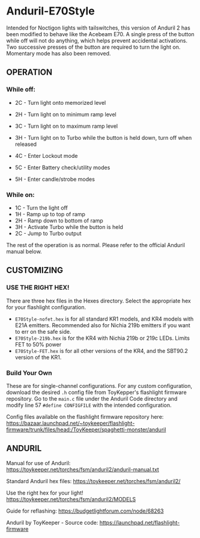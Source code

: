 # Anduril-E70Style

Intended for Noctigon lights with tailswitches, this version of Anduril 2 has been modified to behave like the Acebeam E70. A single press of the button while off will not do anything, which helps prevent accidental activations. Two successive presses of the button are required to turn the light on. Momentary mode has also been removed.

## OPERATION

### While off:
- 2C - Turn light onto memorized level
- 2H - Turn light on to minimum ramp level
- 3C - Turn light on to maximum ramp level
- 3H - Turn light on to Turbo while the button is held down, turn off when released

- 4C - Enter Lockout mode
- 5C - Enter Battery check/utility modes
- 5H - Enter candle/strobe modes

### While on:
- 1C - Turn the light off
- 1H - Ramp up to top of ramp
- 2H - Ramp down to bottom of ramp
- 3H - Activate Turbo while the button is held
- 2C - Jump to Turbo output

The rest of the operation is as normal. Please refer to the official Anduril manual below.

## CUSTOMIZING

### USE THE RIGHT HEX!
There are three hex files in the Hexes directory. Select the appropriate hex for your flashlight configuration.
- `E70Style-nofet.hex` is for all standard KR1 models, and KR4 models with E21A emitters. Recommended also for Nichia 219b emitters if you want to err on the safe side.
- `E70Style-219b.hex` is for the KR4 with Nichia 219b or 219c LEDs. Limits FET to 50% power
- `E70Style-FET.hex` is for all other versions of the KR4, and the SBT90.2 version of the KR1.

### Build Your Own
These are for single-channel configurations. For any custom configuration, download the desired `.h` config file from ToyKepper's flashlight firmware repository. Go to the `main.c` file under the Anduril Code directory and modify line 57 `#define CONFIGFILE` with the intended configuration.

Config files available on the flashlight firmware repository here: https://bazaar.launchpad.net/~toykeeper/flashlight-firmware/trunk/files/head:/ToyKeeper/spaghetti-monster/anduril

## ANDURIL

Manual for use of Anduril:
https://toykeeper.net/torches/fsm/anduril2/anduril-manual.txt

Standard Anduril hex files: https://toykeeper.net/torches/fsm/anduril2/

Use the right hex for your light! 
https://toykeeper.net/torches/fsm/anduril2/MODELS

Guide for reflashing: https://budgetlightforum.com/node/68263


Anduril by ToyKeeper - Source code: https://launchpad.net/flashlight-firmware
